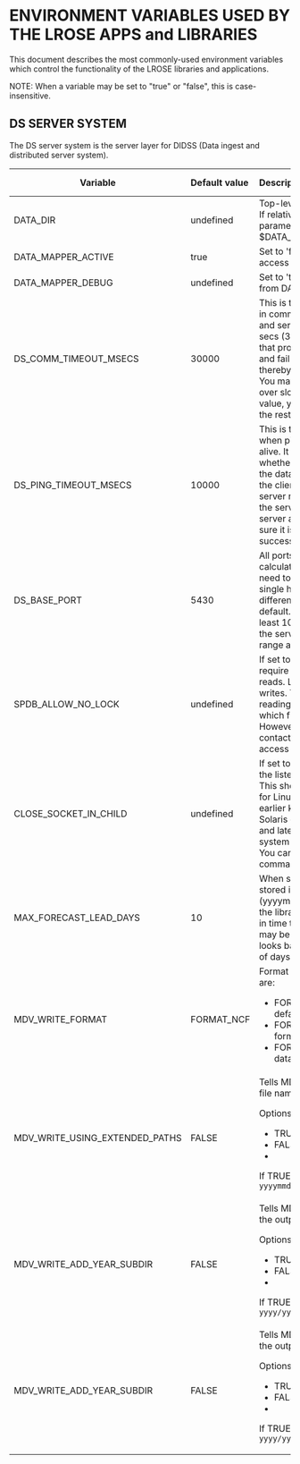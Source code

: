 # ENVIRONMENT VARIABLES USED BY THE LROSE APPS and LIBRARIES

This document describes the most commonly-used environment variables which control the functionality of the LROSE libraries and applications.

NOTE: When a variable may be set to "true" or "false", this is case-insensitive.

## DS SERVER SYSTEM

The DS server system is the server layer for DIDSS (Data ingest
and distributed server system).

| Variable | Default value | Description | Code library |
| -------- |:------------- |:----------- |:------------ |
| DATA_DIR  | undefined  | Top-level data directory for a project. If relative paths are specified in a parameter file, the path is relative to $DATA_DIR. | didss dsserver  | 
| DATA_MAPPER_ACTIVE | true | Set to 'false' to turn off automatic access from clients to DataMapper. | dsserver | 
| DATA_MAPPER_DEBUG | undefined | Set to 'true' to see debug messages from DATA_MAPPER access requests. | dsserver | 
| DS_COMM_TIMEOUT_MSECS | 30000 | This is the timeout, in milli-secs, used in communications between clients and servers. The default value of 30 secs (30000 msecs) was chosen so that programs would not block too long and fail to register with procmap, thereby causing them to be restarted. You may need to inccrease the value over slow lines. If you increase the value, you may be wise to run without the restart layer. | dsserver | 
| DS_PING_TIMEOUT_MSECS | 10000 | This is the timeout, in milli-secs, used when pinging a server to see if it is alive. It is used by clients to check whether a server is up, before making the data request. If the server is down, the client makes a request to the server manager (DsServerMgr) to start the server. The DsServerMgr starts the server and then uses a ping to make sure it is alive, before returning a successful flag to the client. | dsserver | 
| DS_BASE_PORT | 5430 | All ports in the DS server system are calculated relative to this port. If you need to run two server systems on a single host, for eaxmple for  two different users, you can override the default. To be safe, pick a number at least 1000 above the default, because the server ports are in the immediate range above the base. | dsserver | 
| SPDB_ALLOW_NO_LOCK | undefined | If set to "true", the Spdb library will not require a lock on the data base files for reads. Locks are still required for writes. This may be used if you are reading data across a cross-mount for which file locking is not implemented. However, the better strategy is to contact a server which has local access to the data. | Spdb | 
| CLOSE_SOCKET_IN_CHILD | undefined | If set to "true", the servers will close the listening socket in child processes. This should not be necessary, but was for Linux kernels 2.0.x, and possibly earlier kernels. It is not necessary on Solaris or Linux potato or kernels 2.4 and later. Only set this variable if your system is getting too many open files. You can check this with the 'lsof' command. | dsserver | 
| MAX_FORECAST_LEAD_DAYS | 10 | When seraching a directory for data stored in forecast file name format (yyyymmdd/g_hhmmss/f_ssssssss.ext) the library needs to know how far back in time to look for forecast data which may be valid at the current time. It looks back a maximum of this number of days. | didss |
| MDV_WRITE_FORMAT | FORMAT_NCF | Format for writing MDV files. Options are: <ul><li>FORMAT_NCF (NetCDF CF, the default)</li><li>FORMAT_MDV (legacy 32-bit format)</li><li>FORMAT_XML (XML header and data buffer)</li></ul> | Mdvx |
| MDV_WRITE_USING_EXTENDED_PATHS | FALSE | Tells MDV apps to add the date to the file name. <p>Options are: <ul><li>TRUE</li><li>FALSE</li><li></ul> <p>If TRUE, ```yyyymmdd/hhmmss.mdv``` becomes ```yyyymmdd/yyyymmdd_hhmmss.mdv``` | Mdvx |
| MDV_WRITE_ADD_YEAR_SUBDIR | FALSE | Tells MDV apps to prepend the date to the output path. <p>Options are: <ul><li>TRUE</li><li>FALSE</li><li></ul> <p>If TRUE, ```yyyymmdd/hhmmss.mdv``` becomes ```yyyy/yyyymmdd/hhmmss.mdv``` | Mdvx |
| MDV_WRITE_ADD_YEAR_SUBDIR | FALSE | Tells MDV apps to prepend the date to the output path. <p>Options are: <ul><li>TRUE</li><li>FALSE</li><li></ul> <p>If TRUE, ```yyyymmdd/hhmmss.mdv``` becomes ```yyyy/yyyymmdd/hhmmss.mdv``` | Mdvx |

